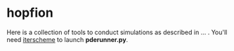 # hopfion

Here is a collection of tools to conduct simulations as described in
... . You'll need [iterscheme](https://github.com/ferroelectrics/iterscheme)
to launch **pderunner.py**.
